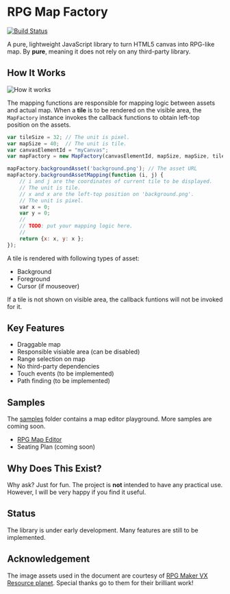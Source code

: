 # RPG Map Factory

[![Build Status](https://travis-ci.org/rvhuang/rpg-map-factory.svg?branch=master)](https://travis-ci.org/rvhuang/rpg-map-factory)

A pure, lightweight JavaScript library to turn HTML5 canvas into RPG-like map. By **pure**, meaning it does not rely on any third-party library.

## How It Works

![How it works](https://rvhuang.github.io/rpg-map-factory/doc/image/how-it-works.png)

The mapping functions are responsible for mapping logic between assets and actual map. When a **tile** is to be rendered on the visible area, the `MapFactory` instance invokes the callback functions to obtain left-top position on the assets.

```javascript
var tileSize = 32; // The unit is pixel. 
var mapSize = 40;  // The unit is tile.
var canvasElementId = "myCanvas";
var mapFactory = new MapFactory(canvasElementId, mapSize, mapSize, tileSize, tileSize);

mapFactory.backgroundAsset('background.png'); // The asset URL
mapFactory.backgroundAssetMapping(function (i, j) {
    // i and j are the coordinates of current tile to be displayed.
    // The unit is tile.
    // x and x are the left-top position on 'background.png'. 
    // The unit is pixel.
    var x = 0;
    var y = 0;
    //
    // TODO: put your mapping logic here.
    //
    return {x: x, y: x };
});
```

A tile is rendered with following types of asset:

* Background
* Foreground
* Cursor (if mouseover)

If a tile is not shown on visible area, the callback funtions will not be invoked for it. 

## Key Features

* Draggable map
* Responsible visiable area (can be disabled)
* Range selection on map
* No third-party dependencies
* Touch events (to be implemented)
* Path finding (to be implemented)

## Samples

The [samples](samples) folder contains a map editor playground. More samples are coming soon.

* [RPG Map Editor](/rpg-map-factory/samples/rpg-map-editor/index.html)
* Seating Plan (coming soon)

## Why Does This Exist?

Why ask? Just for fun. The project is **not** intended to have any practical use. However, I will be very happy if you find it useful.

## Status

The library is under early development. Many features are still to be implemented. 

## Acknowledgement

The image assets used in the document are courtesy of [RPG Maker VX Resource planet](https://vxresource.wordpress.com/). Special thanks go to them for their brilliant work!

